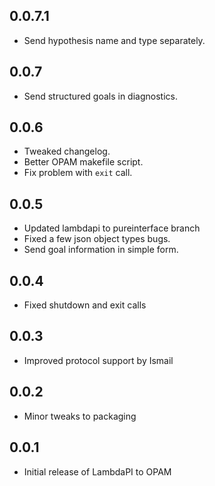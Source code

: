 0.0.7.1
-----
- Send hypothesis name and type separately.

0.0.7
-----
- Send structured goals in diagnostics.

0.0.6
-----
- Tweaked changelog.
- Better OPAM makefile script.
- Fix problem with `exit` call.

0.0.5
-----
- Updated lambdapi to pureinterface branch
- Fixed a few json object types bugs.
- Send goal information in simple form.

0.0.4
-----
- Fixed shutdown and exit calls

0.0.3
-----
- Improved protocol support by Ismail

0.0.2
-----
- Minor tweaks to packaging

0.0.1
-----
- Initial release of LambdaPI to OPAM
